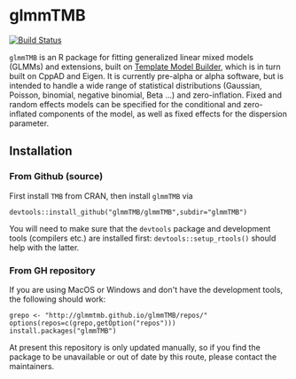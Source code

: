 # glmmTMB

[![Build Status](https://travis-ci.org/glmmTMB/glmmTMB.svg?branch=master)](https://travis-ci.org/glmmTMB/glmmTMB)

`glmmTMB` is an R package for fitting generalized linear mixed models (GLMMs) and extensions, built on [Template Model Builder](https://github.com/kaskr/adcomp), which is in turn built on CppAD and Eigen. It is currently pre-alpha or alpha software, but is intended to handle a wide range of statistical distributions (Gaussian, Poisson, binomial, negative binomial, Beta ...) and zero-inflation. Fixed and random effects models can be specified for the conditional and zero-inflated components of the model, as well as fixed effects for the dispersion parameter.

## Installation 

### From Github (source)

First install `TMB` from CRAN, then install `glmmTMB` via
```
devtools::install_github("glmmTMB/glmmTMB",subdir="glmmTMB")
```
You will need to make sure that the `devtools` package and development tools (compilers etc.) are installed first: `devtools::setup_rtools()` should help with the latter.

### From GH repository

If you are using MacOS or Windows and don't have the development tools, the following should work:
```
grepo <- "http://glmmtmb.github.io/glmmTMB/repos/"
options(repos=c(grepo,getOption("repos")))
install.packages("glmmTMB")
```
At present this repository is only updated manually, so if you find the package to be unavailable or out of date by this route, please contact the maintainers.


